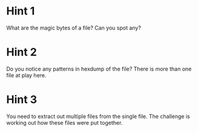 # Hint 1

What are the magic bytes of a file? Can you spot any?

# Hint 2

Do you notice any patterns in hexdump of the file? There is more than one file at play here.

# Hint 3

You need to extract out multiple files from the single file. The challenge is working out how these files were put together.